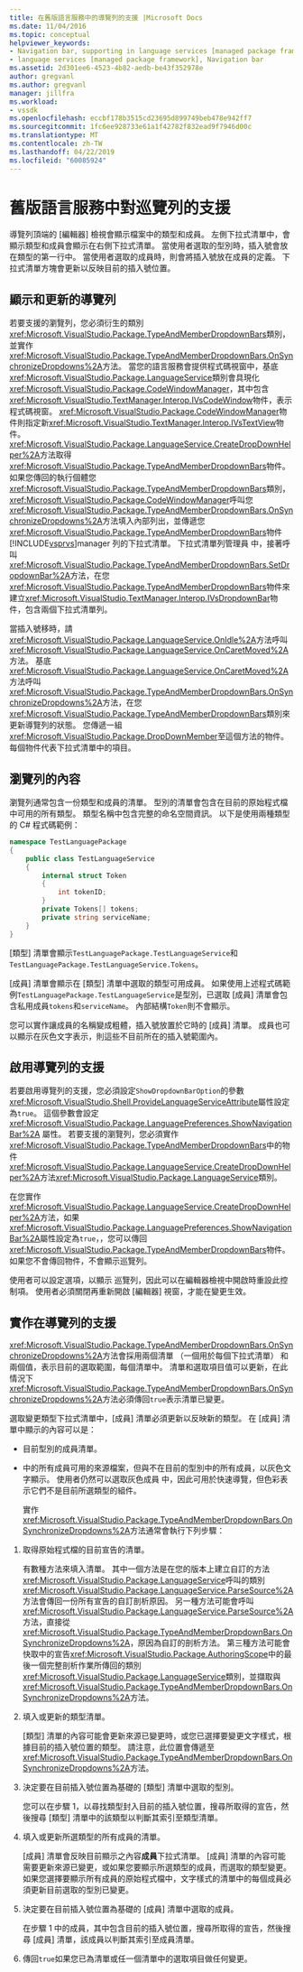 ```yaml
---
title: 在舊版語言服務中的導覽列的支援 |Microsoft Docs
ms.date: 11/04/2016
ms.topic: conceptual
helpviewer_keywords:
- Navigation bar, supporting in language services [managed package framework]
- language services [managed package framework], Navigation bar
ms.assetid: 2d301ee6-4523-4b82-aedb-be43f352978e
author: gregvanl
ms.author: gregvanl
manager: jillfra
ms.workload:
- vssdk
ms.openlocfilehash: eccbf178b3515cd23695d899749beb478e942ff7
ms.sourcegitcommit: 1fc6ee928733e61a1f42782f832ead9f7946d00c
ms.translationtype: MT
ms.contentlocale: zh-TW
ms.lasthandoff: 04/22/2019
ms.locfileid: "60085924"
---
```

# <a name="support-for-the-navigation-bar-in-a-legacy-language-service"></a>舊版語言服務中對巡覽列的支援
導覽列頂端的 [編輯器] 檢視會顯示檔案中的類型和成員。 左側下拉式清單中，會顯示類型和成員會顯示在右側下拉式清單。 當使用者選取的型別時，插入號會放在類型的第一行中。 當使用者選取的成員時，則會將插入號放在成員的定義。 下拉式清單方塊會更新以反映目前的插入號位置。

## <a name="displaying-and-updating-the-navigation-bar"></a>顯示和更新的導覽列
 若要支援的瀏覽列，您必須衍生的類別<xref:Microsoft.VisualStudio.Package.TypeAndMemberDropdownBars>類別，並實作<xref:Microsoft.VisualStudio.Package.TypeAndMemberDropdownBars.OnSynchronizeDropdowns%2A>方法。 當您的語言服務會提供程式碼視窗中，基底<xref:Microsoft.VisualStudio.Package.LanguageService>類別會具現化<xref:Microsoft.VisualStudio.Package.CodeWindowManager>，其中包含<xref:Microsoft.VisualStudio.TextManager.Interop.IVsCodeWindow>物件，表示程式碼視窗。 <xref:Microsoft.VisualStudio.Package.CodeWindowManager>物件則指定新<xref:Microsoft.VisualStudio.TextManager.Interop.IVsTextView>物件。 <xref:Microsoft.VisualStudio.Package.LanguageService.CreateDropDownHelper%2A>方法取得<xref:Microsoft.VisualStudio.Package.TypeAndMemberDropdownBars>物件。 如果您傳回的執行個體您<xref:Microsoft.VisualStudio.Package.TypeAndMemberDropdownBars>類別，<xref:Microsoft.VisualStudio.Package.CodeWindowManager>呼叫您<xref:Microsoft.VisualStudio.Package.TypeAndMemberDropdownBars.OnSynchronizeDropdowns%2A>方法填入內部列出，並傳遞您<xref:Microsoft.VisualStudio.Package.TypeAndMemberDropdownBars>物件[!INCLUDE[vsprvs](../../code-quality/includes/vsprvs_md.md)]manager 列的下拉式清單。 下拉式清單列管理員 中，接著呼叫<xref:Microsoft.VisualStudio.Package.TypeAndMemberDropdownBars.SetDropdownBar%2A>方法，在您<xref:Microsoft.VisualStudio.Package.TypeAndMemberDropdownBars>物件來建立<xref:Microsoft.VisualStudio.TextManager.Interop.IVsDropdownBar>物件，包含兩個下拉式清單列。

 當插入號移時，請<xref:Microsoft.VisualStudio.Package.LanguageService.OnIdle%2A>方法呼叫<xref:Microsoft.VisualStudio.Package.LanguageService.OnCaretMoved%2A>方法。 基底<xref:Microsoft.VisualStudio.Package.LanguageService.OnCaretMoved%2A>方法呼叫<xref:Microsoft.VisualStudio.Package.TypeAndMemberDropdownBars.OnSynchronizeDropdowns%2A>方法，在您<xref:Microsoft.VisualStudio.Package.TypeAndMemberDropdownBars>類別來更新導覽列的狀態。 您傳遞一組<xref:Microsoft.VisualStudio.Package.DropDownMember>至這個方法的物件。 每個物件代表下拉式清單中的項目。

## <a name="the-contents-of-the-navigation-bar"></a>瀏覽列的內容
 瀏覽列通常包含一份類型和成員的清單。 型別的清單會包含在目前的原始程式檔中可用的所有類型。 類型名稱中包含完整的命名空間資訊。 以下是使用兩種類型的 C# 程式碼範例：

```csharp
namespace TestLanguagePackage
{
    public class TestLanguageService
    {
        internal struct Token
        {
            int tokenID;
        }
        private Tokens[] tokens;
        private string serviceName;
    }
}
```

 [類型] 清單會顯示`TestLanguagePackage.TestLanguageService`和`TestLanguagePackage.TestLanguageService.Tokens`。

 [成員] 清單會顯示在 [類型] 清單中選取的類型可用成員。 如果使用上述程式碼範例`TestLanguagePackage.TestLanguageService`是型別，已選取 [成員] 清單會包含私用成員`tokens`和`serviceName`。 內部結構`Token`則不會顯示。

 您可以實作讓成員的名稱變成粗體，插入號放置於它時的 [成員] 清單。 成員也可以顯示在灰色文字表示，則這些不目前所在的插入號範圍內。

## <a name="enabling-support-for-the-navigation-bar"></a>啟用導覽列的支援
 若要啟用導覽列的支援，您必須設定`ShowDropdownBarOption`的參數<xref:Microsoft.VisualStudio.Shell.ProvideLanguageServiceAttribute>屬性設定為`true`。 這個參數會設定 <xref:Microsoft.VisualStudio.Package.LanguagePreferences.ShowNavigationBar%2A> 屬性。 若要支援的瀏覽列，您必須實作<xref:Microsoft.VisualStudio.Package.TypeAndMemberDropdownBars>中的物件<xref:Microsoft.VisualStudio.Package.LanguageService.CreateDropDownHelper%2A>方法<xref:Microsoft.VisualStudio.Package.LanguageService>類別。

 在您實作<xref:Microsoft.VisualStudio.Package.LanguageService.CreateDropDownHelper%2A>方法，如果<xref:Microsoft.VisualStudio.Package.LanguagePreferences.ShowNavigationBar%2A>屬性設定為`true`，，您可以傳回<xref:Microsoft.VisualStudio.Package.TypeAndMemberDropdownBars>物件。 如果您不會傳回物件，不會顯示巡覽列。

 使用者可以設定選項，以顯示 巡覽列，因此可以在編輯器檢視中開啟時重設此控制項。 使用者必須關閉再重新開啟 [編輯器] 視窗，才能在變更生效。

## <a name="implementing-support-for-the-navigation-bar"></a>實作在導覽列的支援
 <xref:Microsoft.VisualStudio.Package.TypeAndMemberDropdownBars.OnSynchronizeDropdowns%2A>方法會採用兩個清單 （一個用於每個下拉式清單） 和兩個值，表示目前的選取範圍，每個清單中。 清單和選取項目值可以更新，在此情況下<xref:Microsoft.VisualStudio.Package.TypeAndMemberDropdownBars.OnSynchronizeDropdowns%2A>方法必須傳回`true`表示清單已變更。

 選取變更類型下拉式清單中，[成員] 清單必須更新以反映新的類型。 在 [成員] 清單中顯示的內容可以是：

- 目前型別的成員清單。

- 中的所有成員可用的來源檔案，但與不在目前的型別中的所有成員，以灰色文字顯示。 使用者仍然可以選取灰色成員 中，因此可用於快速導覽，但色彩表示它們不是目前所選類型的組件。

  實作<xref:Microsoft.VisualStudio.Package.TypeAndMemberDropdownBars.OnSynchronizeDropdowns%2A>方法通常會執行下列步驟：

1. 取得原始程式檔的目前宣告的清單。

     有數種方法來填入清單。 其中一個方法是在您的版本上建立自訂的方法<xref:Microsoft.VisualStudio.Package.LanguageService>呼叫的類別<xref:Microsoft.VisualStudio.Package.LanguageService.ParseSource%2A>方法會傳回一份所有宣告的自訂剖析原因。 另一種方法可能會呼叫<xref:Microsoft.VisualStudio.Package.LanguageService.ParseSource%2A>方法，直接從<xref:Microsoft.VisualStudio.Package.TypeAndMemberDropdownBars.OnSynchronizeDropdowns%2A>，原因為自訂的剖析方法。 第三種方法可能會快取中的宣告<xref:Microsoft.VisualStudio.Package.AuthoringScope>中的最後一個完整剖析作業所傳回的類別<xref:Microsoft.VisualStudio.Package.LanguageService>類別，並擷取與<xref:Microsoft.VisualStudio.Package.TypeAndMemberDropdownBars.OnSynchronizeDropdowns%2A>方法。

2. 填入或更新的類型清單。

     [類型] 清單的內容可能會更新來源已變更時，或您已選擇要變更文字樣式，根據目前的插入號位置的類型。 請注意，此位置會傳遞至<xref:Microsoft.VisualStudio.Package.TypeAndMemberDropdownBars.OnSynchronizeDropdowns%2A>方法。

3. 決定要在目前插入號位置為基礎的 [類型] 清單中選取的型別。

     您可以在步驟 1，以尋找類型封入目前的插入號位置，搜尋所取得的宣告，然後搜尋 [類型] 清單中的該類型以判斷其索引至類型清單。

4. 填入或更新所選類型的所有成員的清單。

     [成員] 清單會反映目前顯示之內容**成員**下拉式清單。 [成員] 清單的內容可能需要更新來源已變更，或如果您要顯示所選類型的成員，而選取的類型變更。 如果您選擇要顯示所有成員的原始程式檔中，文字樣式的清單中的每個成員必須更新目前選取的型別已變更。

5. 決定要在目前插入號位置為基礎的 [成員] 清單中選取的成員。

     在步驟 1 中的成員，其中包含目前的插入號位置，搜尋所取得的宣告，然後搜尋 [成員] 清單，該成員以判斷其索引至成員清單。

6. 傳回`true`如果您已為清單或任一個清單中的選取項目做任何變更。